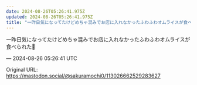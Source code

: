 ```yaml
---
date: 2024-08-26T05:26:41.975Z
updated: 2024-08-26T05:26:41.975Z
title: "一昨日気になってたけどめちゃ混みでお店に入れなかったふわふわオムライスが食べられ[...]"
---
```


<p>一昨日気になってたけどめちゃ混みでお店に入れなかったふわふわオムライスが食べられた🥚</p>

&mdash; 2024-08-26 05:26:41 UTC

Original URL: https://mastodon.social/@sakuramochi0/113026662529283627
